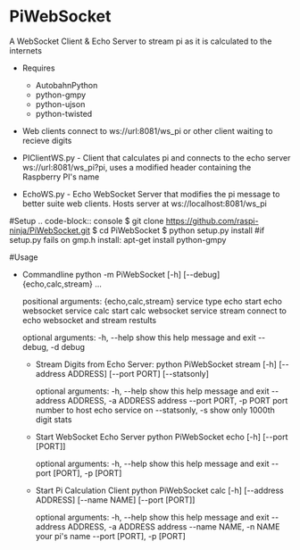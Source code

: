 # PiWebSocket
A WebSocket Client & Echo Server to stream pi as it is calculated to the internets

- Requires
    - AutobahnPython
    - python-gmpy
    - python-ujson
    - python-twisted

- Web clients connect to ws://url:8081/ws_pi or other client waiting to recieve digits
- PIClientWS.py - Client that calculates pi and connects to the echo server ws://url:8081/ws_pi?pi,  uses a modified header     containing the Raspberry PI's name
- EchoWS.py - Echo WebSocket Server that modifies the pi message to better suite web clients.  Hosts server at
   ws://localhost:8081/ws_pi

#Setup
.. code-block:: console
    $ git clone https://github.com/raspi-ninja/PiWebSocket.git
    $ cd PiWebSocket
    $ python setup.py install
    #if setup.py fails on gmp.h install: apt-get install python-gmpy

#Usage
- Commandline
    python -m PiWebSocket [-h] [--debug] {echo,calc,stream} ...

    positional arguments:
      {echo,calc,stream}  service type
        echo              start echo websocket service
        calc              start calc websocket service
        stream            connect to echo websocket and stream restults

    optional arguments:
      -h, --help          show this help message and exit
      --debug, -d         debug


    - Stream Digits from Echo Server:
        python PiWebSocket stream [-h] [--address ADDRESS] [--port PORT] [--statsonly]

        optional arguments:
          -h, --help            show this help message and exit
          --address ADDRESS, -a ADDRESS
                                address
          --port PORT, -p PORT  port number to host echo service on
          --statsonly, -s       show only 1000th digit stats


    - Start WebSocket Echo Server
        python PiWebSocket echo [-h] [--port [PORT]]

        optional arguments:
          -h, --help            show this help message and exit
          --port [PORT], -p [PORT]

    - Start Pi Calculation Client
        python PiWebSocket calc [-h] [--address ADDRESS] [--name NAME] [--port [PORT]]

        optional arguments:
          -h, --help            show this help message and exit
          --address ADDRESS, -a ADDRESS
                                address
          --name NAME, -n NAME  your pi's name
          --port [PORT], -p [PORT]

